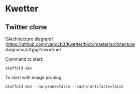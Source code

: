 # Kwetter
## Twitter clone

![Architecture diagram](https://github.com/ivanovb3/Kwetter/blob/master/architecture diagrams/c3.jpg?raw=true)

Command to start:
```
skaffold dev 
```

To start with image pruning
```
skaffold dev --no-prune=false --cache-artifacts=false
```
